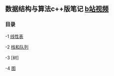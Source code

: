 ## 数据结构与算法c++版笔记 [b站视频](https://www.bilibili.com/video/BV1nJ411V7bd?p=29)

### <span id="ch0">目录</span>

-1 [线性表](线性表.md)

-2 [栈和队列](栈和队列.md)

-3 [树]

-4 [图](图.md)
